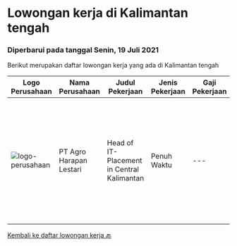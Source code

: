 
  # Lowongan kerja di Kalimantan tengah

  ### Diperbarui pada tanggal Senin, 19 Juli 2021

  Berikut merupakan daftar lowongan kerja yang ada di Kalimantan tengah

  |Logo Perusahaan | Nama Perusahaan | Judul Pekerjaan | Jenis Pekerjaan | Gaji Pekerjaan | Lokasi | Deskripsi | Tanggal diunggah | Pranala |
  | -------------- | --------------- | --------------- | --------- | --------- | -------------- | ------- | ----------- | ----------- |
  |![logo-perusahaan](https://image-service-cdn.seek.com.au/cf504cf0fd63cff79d8947c0ec301d1bfb683f57/ee4dce1061f3f616224767ad58cb2fc751b8d2dc)|PT Agro Harapan Lestari|Head of IT- Placement in Central Kalimantan|Penuh Waktu|---|Seruyan|(1) –(a) Lead, and guide the planning process for BSS Business Segment based on the overall GHL Group level strategic direction &amp; objectives; ...|Senin, 12 Juli 2021|https://www.jobstreet.co.id/id/job/head-of-it-placement-in-central-kalimantan-3576296?token=0~4a9d329a-e722-4c26-a934-2917c156390a&sectionRank=1&jobId=jobstreet-id-job-3576296|


  [Kembali ke daftar lowongan kerja 🔙](../README.md#daftar-lowongan-kerja)
  